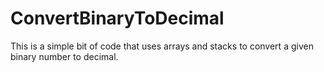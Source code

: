 # ConvertBinaryToDecimal
This is a simple bit of code that uses arrays and stacks to convert a given binary number to decimal.
